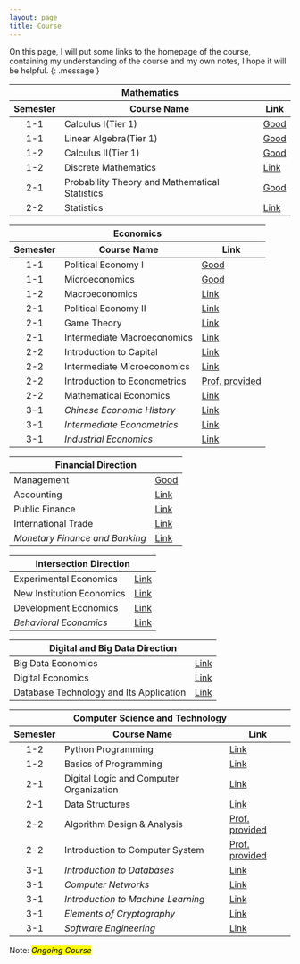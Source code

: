 ```yaml
---
layout: page
title: Course
---
```

On this page, I will put some links to the homepage of the course, containing my understanding of the course and my own notes, I hope it will be helpful.
{: .message }   

<style>
  .semester-column { text-align: center; }
</style>

<table>
  <thead>
    <tr>
      <th colspan="3">Mathematics</th>
    </tr>
    <tr>
      <th class="semester-column">Semester</th>
      <th>Course Name</th>
      <th>Link</th>
    </tr>
  </thead>
  <tbody>
    <tr>
      <td class="semester-column">1-1</td>
      <td>Calculus Ⅰ(Tier 1)</td>
      <td><a href="https://xipingo.github.io/2023/09/13/Calculus%E2%85%A0/">Good</a></td>
    </tr>
    <tr>
      <td class="semester-column">1-1</td>
      <td>Linear Algebra(Tier 1)</td>
      <td><a href="https://xipingo.github.io/2023/09/12/LinearAlgebra/">Good</a></td>
    </tr>
    <tr>
      <td class="semester-column">1-2</td>
      <td>Calculus Ⅱ(Tier 1)</td>
      <td><a href="https://xipingo.github.io/2024/02/27/Calculus%E2%85%A1/">Good</a></td>
    </tr>
    <tr>
      <td class="semester-column">1-2</td>
      <td>Discrete Mathematics</td>
      <td><a href="https://xipingo.github.io/resource/DiscreteMathematics">Link</a></td>
    </tr>
    <tr>
      <td class="semester-column">2-1</td>
      <td>Probability Theory and Mathematical Statistics</td>
      <td><a href="https://xipingo.github.io/2024/09/03/ProbabilityTheoryAndMathematicalStatistics/">Good</a></td>
    </tr>
    <tr>
      <td class="semester-column">2-2</td>
      <td>Statistics</td>
      <td><a href="https://xipingo.github.io/resource/Statistics">Link</a></td>
    </tr>
  </tbody>
</table>

<table>
  <thead>
    <tr>
      <th colspan="3">Economics</th>
    </tr>
    <tr>
      <th class="semester-column">Semester</th>
      <th>Course Name</th>
      <th>Link</th>
    </tr>
  </thead>
  <tbody>
    <tr>
      <td class="semester-column">1-1</td>
      <td>Political Economy Ⅰ</td>
      <td><a href="https://xipingo.github.io/2023/09/13/PoliticalEconomy%E2%85%A0/">Good</a></td>
    </tr>
    <tr>
      <td class="semester-column">1-1</td>
      <td>Microeconomics</td>
      <td><a href="https://xipingo.github.io/2023/09/12/Microeconomics/">Good</a></td>
    </tr>
    <tr>
      <td class="semester-column">1-2</td>
      <td>Macroeconomics</td>
      <td><a href="https://xipingo.github.io/resource/Macroeconomics">Link</a></td>
    </tr>
    <tr>
      <td class="semester-column">2-1</td>
      <td>Political Economy Ⅱ</td>
      <td><a href="https://xipingo.github.io/resource/PoliticalEconomyⅡ">Link</a></td>
    </tr>
    <tr>
      <td class="semester-column">2-1</td>
      <td>Game Theory</td>
      <td><a href="https://xipingo.github.io/resource/GameTheory">Link</a></td>
    </tr>
    <tr>
      <td class="semester-column">2-1</td>
      <td>Intermediate Macroeconomics</td>
      <td><a href="https://xipingo.github.io/resource/IntermediateMacroeconomics">Link</a></td>
    </tr>
    <tr>
      <td class="semester-column">2-2</td>
      <td>Introduction to Capital</td>
      <td><a href="https://xipingo.github.io/resource/IntroductionToCapital">Link</a></td>
    </tr>
    <tr>
      <td class="semester-column">2-2</td>
      <td>Intermediate Microeconomics</td>
      <td><a href="https://xipingo.github.io/resource/IntermediateMicroeconomics">Link</a></td>
    </tr>
    <tr>
      <td class="semester-column">2-2</td>
      <td>Introduction to Econometrics</td>
      <td><a href="https://byelenin.github.io/Metrics_2025/">Prof. provided</a></td>
    </tr>
    <tr>
      <td class="semester-column">2-2</td>
      <td>Mathematical Economics</td>
      <td><a href="https://xipingo.github.io/resource/MathematicalEconomics">Link</a></td>
    </tr>
  <tr>
      <td class="semester-column">3-1</td>
      <td><em>Chinese Economic History</em></td>
      <td><a href="https://xipingo.github.io/resource/ChineseEconomicHistory">Link</a></td>
    </tr>
  <tr>
      <td class="semester-column">3-1</td>
      <td><em>Intermediate Econometrics</em></td>
      <td><a href="https://xipingo.github.io/resource/IntermediateEconometrics">Link</a></td>
    </tr>
  <tr>
      <td class="semester-column">3-1</td>
      <td><em>Industrial Economics</em></td>
      <td><a href="https://xipingo.github.io/resource/ndustrialEconomics">Link</a></td>
    </tr>
  </tbody>
</table>

<table>
  <thead>
    <tr><th colspan="2">Financial Direction</th></tr>
  </thead>
  <tbody>
    <tr>
      <td>Management</td>
      <td><a href="https://xipingo.github.io/2023/09/11/Management/">Good</a></td>
    </tr>
    <tr>
      <td>Accounting</td>
      <td><a href="https://xipingo.github.io/resource/Accounting">Link</a></td>
    </tr>
    <tr>
      <td>Public Finance</td>
      <td><a href="https://xipingo.github.io/resource/PublicFinance">Link</a></td>
    </tr>
    <tr>
      <td>International Trade</td>
      <td><a href="https://xipingo.github.io/resource/InternationalTrade">Link</a></td>
    </tr>
    <tr>
      <td><em>Monetary Finance and Banking</em></td>
      <td><a href="https://xipingo.github.io/resource/MonetaryFinanceAndBanking">Link</a></td>
    </tr>
  </tbody>
</table>

<table>
  <thead>
    <tr><th colspan="2">Intersection Direction</th></tr>
  </thead>
  <tbody>
    <tr>
      <td>Experimental Economics</td>
      <td><a href="https://xipingo.github.io/resource/ExperimentalEconomics">Link</a></td>
    </tr>
    <tr>
      <td>New Institution Economics</td>
      <td><a href="https://xipingo.github.io/resource/NewInstitutionEconomics">Link</a></td>
    </tr>
    <tr>
      <td>Development Economics</td>
      <td><a href="https://xipingo.github.io/resource/DevelopmentEconomics">Link</a></td>
    </tr>
    <tr>
      <td><em>Behavioral Economics</em></td>
      <td><a href="https://xipingo.github.io/resource/BehavioralEconomics">Link</a></td>
    </tr>
  </tbody>
</table>

<table>
  <thead>
    <tr><th colspan="2">Digital and Big Data Direction</th></tr>
  </thead>
  <tbody>
    <tr>
      <td>Big Data Economics</td>
      <td><a href="https://xipingo.github.io/resource/BigDataEconomics">Link</a></td>
    </tr>
    <tr>
      <td>Digital Economics</td>
      <td><a href="https://xipingo.github.io/resource/DigitalEconomics">Link</a></td>
    </tr>
    <tr>
      <td>Database Technology and Its Application</td>
      <td><a href="https://xipingo.github.io/resource/DatabaseTechnologyAndItsApplication">Link</a></td>
    </tr>
  </tbody>
</table>

<table>
  <thead>
    <tr>
      <th colspan="3">Computer Science and Technology</th>
    </tr>
    <tr>
      <th class="semester-column">Semester</th>
      <th>Course Name</th>
      <th>Link</th>
    </tr>
  </thead>
  <tbody>
    <tr>
      <td class="semester-column">1-2</td>
      <td>Python Programming</td>
      <td><a href="https://xipingo.github.io/resource/PythonProgramming">Link</a></td>
    </tr>
    <tr>
      <td class="semester-column">1-2</td>
      <td>Basics of Programming</td>
      <td><a href="https://xipingo.github.io/resource/BasicsOfProgramming">Link</a></td>
    </tr>
    <tr>
      <td class="semester-column">2-1</td>
      <td>Digital Logic and Computer Organization</td>
      <td><a href="https://xipingo.github.io/resource/DigitalLogicAndComputerOrganization">Link</a></td>
    </tr>
    <tr>
      <td class="semester-column">2-1</td>
      <td>Data Structures</td>
      <td><a href="https://xipingo.github.io/resource/DataStructures">Link</a></td>
    </tr>
    <tr>
      <td class="semester-column">2-2</td>
      <td>Algorithm Design & Analysis</td>
      <td><a href="https://tcs.nju.edu.cn/shili/courses/2025spring-algo/">Prof. provided</a></td>
    </tr>
    <tr>
      <td class="semester-column">2-2</td>
      <td>Introduction to Computer System</td>
      <td><a href="http://114.212.10.193:8080/course/ics25s/">Prof. provided</a></td>
    </tr>
    <tr>
      <td class="semester-column">3-1</td>
      <td><em>Introduction to Databases</em></td>
      <td><a href="https://xipingo.github.io/resource/IntroductionToDatabases">Link</a></td>
    </tr>
    <tr>
      <td class="semester-column">3-1</td>
      <td><em>Computer Networks</em></td>
      <td><a href="https://xipingo.github.io/resource/ComputerNetworks">Link</a></td>
    </tr>
    <tr>
      <td class="semester-column">3-1</td>
      <td><em>Introduction to Machine Learning</em></td>
      <td><a href="https://xipingo.github.io/resource/IntroductionToMachineLearning">Link</a></td>
    </tr>
    <tr>
      <td class="semester-column">3-1</td>
      <td><em>Elements of Cryptography</em></td>
      <td><a href="https://xipingo.github.io/resource/ElementsOfCryptography">Link</a></td>
    </tr>
    <tr>
      <td class="semester-column">3-1</td>
      <td><em>Software Engineering</em></td>
      <td><a href="https://xipingo.github.io/resource/SoftwareEngineering">Link</a></td>
    </tr>
  </tbody>
</table>

<p>Note: <mark><em>Ongoing Course</em></mark></p>
